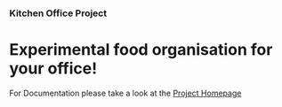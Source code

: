 ### Kitchen Office Project

# Experimental food organisation for your office!

For Documentation please take a look at the [Project Homepage](http://gentics.github.com/kitchenoffice/site/0.0.1-SNAPSHOT/index.html)
